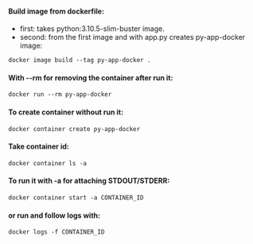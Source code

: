 #### Build image from dockerfile:
- first: takes python:3.10.5-slim-buster image.
- second: from the first image and with app.py creates py-app-docker image:

`docker image build --tag py-app-docker .`

#### With --rm for removing the container after run it:

`docker run --rm py-app-docker` 

#### To create container without run it:

`docker container create py-app-docker`

#### Take container id:

`docker container ls -a`

#### To run it with -a for attaching STDOUT/STDERR:

`docker container start -a CONTAINER_ID`

#### or run and follow logs with:

`docker logs -f CONTAINER_ID`
